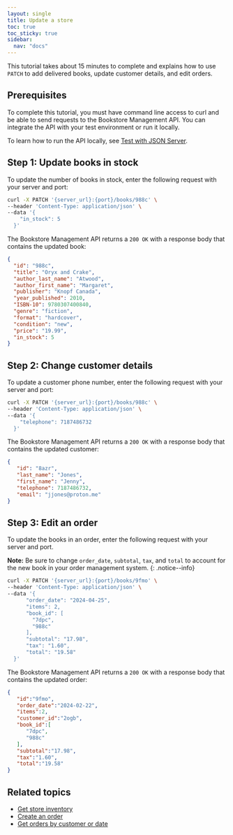```yaml
---
layout: single
title: Update a store
toc: true
toc_sticky: true
sidebar:
  nav: "docs"
---
```

This tutorial takes about 15 minutes to complete and explains how to use `PATCH` to add delivered books, update customer details, and edit orders.

## Prerequisites

To complete this tutorial, you must have command line access to curl and be able to send requests to the Bookstore Management API. You can integrate the API with your test environment or run it locally.

To learn how to run the API locally, see [Test with JSON Server](test-with-json-server.md).

## Step 1: Update books in stock

To update the number of books in stock, enter the following request with your server and port:

```bash
curl -X PATCH '{server_url}:{port}/books/988c' \
--header 'Content-Type: application/json' \
--data '{
    "in_stock": 5
  }'
```

The Bookstore Management API returns a `200 OK` with a response body that contains the updated book:

```json
{
  "id": "988c",
  "title": "Oryx and Crake",
  "author_last_name": "Atwood",
  "author_first_name": "Margaret",
  "publisher": "Knopf Canada",
  "year_published": 2010,
  "ISBN-10": 9780307400840,
  "genre": "fiction",
  "format": "hardcover",
  "condition": "new",
  "price": "19.99",
  "in_stock": 5
}
```

## Step 2: Change customer details

To update a customer phone number, enter the following request with your server and port:

```bash
curl -X PATCH '{server_url}:{port}/books/988c' \
--header 'Content-Type: application/json' \
--data '{
    "telephone": 7187486732
  }'
```

The Bookstore Management API returns a `200 OK` with a response body that contains the updated customer:

```json
{
   "id": "8azr",
   "last_name": "Jones",
   "first_name": "Jenny",
   "telephone": 7187486732,
   "email": "jjones@proton.me"
}
```

## Step 3: Edit an order

To update the books in an order, enter the following request with your server and port.

**Note:** Be sure to change `order_date`, `subtotal`, `tax`, and `total` to account for the new book in your order management system.
{: .notice--info}

```bash
curl -X PATCH '{server_url}:{port}/books/9fmo' \
--header 'Content-Type: application/json' \
--data '{
      "order_date": "2024-04-25",
      "items": 2,
      "book_id": [
        "7dpc",
        "988c"
      ],
      "subtotal": "17.98",
      "tax": "1.60",
      "total": "19.58"
  }'
```

The Bookstore Management API returns a `200 OK` with a response body that contains the updated order:

```json
{
   "id":"9fmo",
   "order_date":"2024-02-22",
   "items":2,
   "customer_id":"2ogb",
   "book_id":[
      "7dpc",
      "988c"
   ],
   "subtotal":"17.98",
   "tax":"1.60",
   "total":"19.58"
}
```

## Related topics

* [Get store inventory](get-store-inventory.md)
* [Create an order](create-an-order.md)
* [Get orders by customer or date](orders-customer-date.md)
